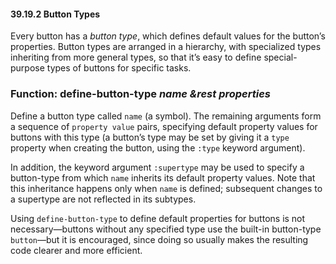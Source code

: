 

#### 39.19.2 Button Types

Every button has a *button type*, which defines default values for the button’s properties. Button types are arranged in a hierarchy, with specialized types inheriting from more general types, so that it’s easy to define special-purpose types of buttons for specific tasks.

### Function: **define-button-type** *name \&rest properties*

Define a button type called `name` (a symbol). The remaining arguments form a sequence of `property value` pairs, specifying default property values for buttons with this type (a button’s type may be set by giving it a `type` property when creating the button, using the `:type` keyword argument).

In addition, the keyword argument `:supertype` may be used to specify a button-type from which `name` inherits its default property values. Note that this inheritance happens only when `name` is defined; subsequent changes to a supertype are not reflected in its subtypes.

Using `define-button-type` to define default properties for buttons is not necessary—buttons without any specified type use the built-in button-type `button`—but it is encouraged, since doing so usually makes the resulting code clearer and more efficient.
